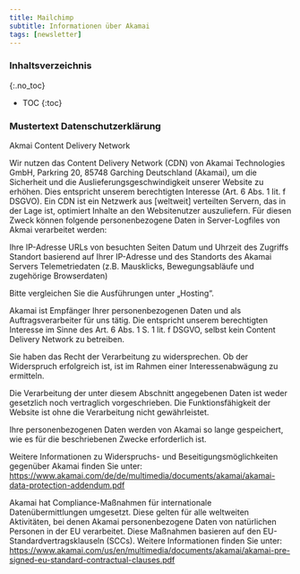 ```yaml
---
title: Mailchimp
subtitle: Informationen über Akamai
tags: [newsletter]
---
```

### Inhaltsverzeichnis
{:.no_toc}
* TOC
{:toc}

### Mustertext Datenschutzerklärung
Akmai Content Delivery Network

Wir nutzen das Content Delivery Network (CDN) von Akamai Technologies GmbH, Parkring 20, 85748 Garching Deutschland (Akamai), um die Sicherheit und die Auslieferungsgeschwindigkeit unserer Website zu erhöhen. Dies entspricht unserem berechtigten Interesse (Art. 6 Abs. 1 lit. f DSGVO). Ein CDN ist ein Netzwerk aus [weltweit] verteilten Servern, das in der Lage ist, optimiert Inhalte an den Websitenutzer auszuliefern. Für diesen Zweck können folgende personenbezogene Daten in Server-Logfiles von Akmai verarbeitet werden:

Ihre IP-Adresse
URLs von besuchten Seiten
Datum und Uhrzeit des Zugriffs
Standort basierend auf Ihrer IP-Adresse und des Standorts des Akamai Servers
Telemetriedaten (z.B. Mausklicks, Bewegungsabläufe und zugehörige Browserdaten)

Bitte vergleichen Sie die Ausführungen unter „Hosting“. 

Akamai ist Empfänger Ihrer personenbezogenen Daten und als Auftragsverarbeiter für uns tätig. Die entspricht unserem berechtigten Interesse im Sinne des Art. 6 Abs. 1 S. 1 lit. f DSGVO, selbst kein Content Delivery Network zu betreiben.

Sie haben das Recht der Verarbeitung zu widersprechen. Ob der Widerspruch erfolgreich ist, ist im Rahmen einer Interessenabwägung zu ermitteln.

Die Verarbeitung der unter diesem Abschnitt angegebenen Daten ist weder gesetzlich noch vertraglich vorgeschrieben. Die Funktionsfähigkeit der Website ist ohne die Verarbeitung nicht gewährleistet.

Ihre personenbezogenen Daten werden von Akamai so lange gespeichert, wie es für die beschriebenen Zwecke erforderlich ist.

Weitere Informationen zu Widerspruchs- und Beseitigungsmöglichkeiten gegenüber Akamai finden Sie unter: https://www.akamai.com/de/de/multimedia/documents/akamai/akamai-data-protection-addendum.pdf

Akamai hat Compliance-Maßnahmen für internationale Datenübermittlungen umgesetzt. Diese gelten für alle weltweiten Aktivitäten, bei denen Akamai personenbezogene Daten von natürlichen Personen in der EU verarbeitet. Diese Maßnahmen basieren auf den EU-Standardvertragsklauseln (SCCs). Weitere Informationen finden Sie unter: https://www.akamai.com/us/en/multimedia/documents/akamai/akamai-pre-signed-eu-standard-contractual-clauses.pdf